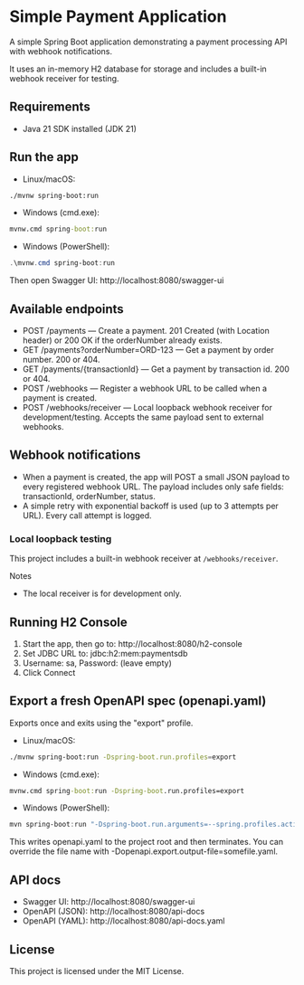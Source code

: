 # Simple Payment Application

A simple Spring Boot application demonstrating a payment processing API with webhook notifications.

It uses an in-memory H2 database for storage and includes a built-in webhook receiver for testing.

## Requirements
- Java 21 SDK installed (JDK 21)

## Run the app
- Linux/macOS:
```bash
./mvnw spring-boot:run
```
- Windows (cmd.exe):
```bat
mvnw.cmd spring-boot:run
```
- Windows (PowerShell):
```powershell
.\mvnw.cmd spring-boot:run
```
Then open Swagger UI: http://localhost:8080/swagger-ui

## Available endpoints
- POST /payments — Create a payment. 201 Created (with Location header) or 200 OK if the orderNumber already exists.
- GET /payments?orderNumber=ORD-123 — Get a payment by order number. 200 or 404.
- GET /payments/{transactionId} — Get a payment by transaction id. 200 or 404.
- POST /webhooks — Register a webhook URL to be called when a payment is created.
- POST /webhooks/receiver — Local loopback webhook receiver for development/testing. Accepts the same payload sent to external webhooks.


## Webhook notifications
- When a payment is created, the app will POST a small JSON payload to every registered webhook URL. The payload includes only safe fields: transactionId, orderNumber, status.
- A simple retry with exponential backoff is used (up to 3 attempts per URL). Every call attempt is logged.

### Local loopback testing
This project includes a built-in webhook receiver at `/webhooks/receiver`.

Notes
- The local receiver is for development only.

## Running H2 Console
1) Start the app, then go to: http://localhost:8080/h2-console
2) Set JDBC URL to: jdbc:h2:mem:paymentsdb
3) Username: sa, Password: (leave empty)
4) Click Connect

## Export a fresh OpenAPI spec (openapi.yaml)
Exports once and exits using the "export" profile.
- Linux/macOS:
```bash
./mvnw spring-boot:run -Dspring-boot.run.profiles=export
```
- Windows (cmd.exe):
```bat
mvnw.cmd spring-boot:run -Dspring-boot.run.profiles=export
```
- Windows (PowerShell):
```powershell
mvn spring-boot:run "-Dspring-boot.run.arguments=--spring.profiles.active=export"
```
This writes openapi.yaml to the project root and then terminates. You can override the file name with -Dopenapi.export.output-file=somefile.yaml.

## API docs
- Swagger UI: http://localhost:8080/swagger-ui
- OpenAPI (JSON): http://localhost:8080/api-docs
- OpenAPI (YAML): http://localhost:8080/api-docs.yaml

## License
This project is licensed under the MIT License.

